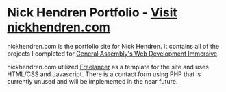 # Nick Hendren Portfolio - [Visit nickhendren.com](http://www.nickhendren.com)

nickhendren.com is the portfolio site for Nick Hendren. It contains all of the projects I completed for [General Assembly's Web Development Immersive](https://generalassemb.ly/education/web-development-immersive).

nickhendren.com utilized [Freelancer](http://startbootstrap.com/template-overviews/freelancer/) as a template for the site and uses HTML/CSS and Javascript. There is a contact form using PHP that is currently unused and will be implemented in the near future.
